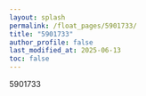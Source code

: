 ```yaml
---
layout: splash
permalink: /float_pages/5901733/
title: "5901733"
author_profile: false
last_modified_at: 2025-06-13
toc: false
---
```

 
5901733

